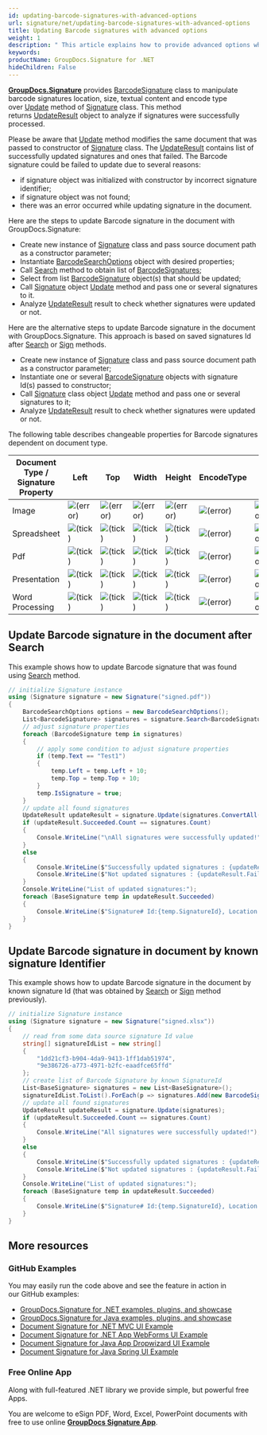 ```yaml
---
id: updating-barcode-signatures-with-advanced-options
url: signature/net/updating-barcode-signatures-with-advanced-options
title: Updating Barcode signatures with advanced options
weight: 1
description: " This article explains how to provide advanced options when updating Barcode electronic signatures with GroupDocs.Signature API."
keywords: 
productName: GroupDocs.Signature for .NET
hideChildren: False
---
```

[**GroupDocs.Signature**](https://products.groupdocs.com/signature/net) provides [BarcodeSignature](https://apireference.groupdocs.com/net/signature/groupdocs.signature.domain/barcodesignature) class to manipulate barcode signatures location, size, textual content and encode type over [Update](https://apireference.groupdocs.com/net/signature/groupdocs.signature/signature/methods/update/) method of [Signature](https://apireference.groupdocs.com/net/signature/groupdocs.signature/signature) class. This method returns [UpdateResult](https://apireference.groupdocs.com/net/signature/groupdocs.signature.domain/updateresult) object to analyze if signatures were successfully processed.

Please be aware that [Update](https://apireference.groupdocs.com/net/signature/groupdocs.signature/signature/methods/update/) method modifies the same document that was passed to constructor of [Signature](https://apireference.groupdocs.com/net/signature/groupdocs.signature/signature) class. The [UpdateResult](https://apireference.groupdocs.com/net/signature/groupdocs.signature.domain/updateresult) contains list of successfully updated signatures and ones that failed. The Barcode signature could be failed to update due to several reasons:

* if signature object was initialized with constructor by incorrect signature identifier;
* if signature object was not found;
* there was an error occurred while updating signature in the document.

Here are the steps to update Barcode signature in the document with GroupDocs.Signature:

* Create new instance of [Signature](https://apireference.groupdocs.com/net/signature/groupdocs.signature/signature) class and pass source document path as a constructor parameter;
* Instantiate [BarcodeSearchOptions](https://apireference.groupdocs.com/net/signature/groupdocs.signature.options/barcodesearchoptions) object with desired properties;
* Call [Search](https://apireference.groupdocs.com/net/signature/groupdocs.signature/signature/methods/search/_1) method to obtain list of [BarcodeSignatures](https://apireference.groupdocs.com/net/signature/groupdocs.signature.domain/barcodesignature);
* Select from list [BarcodeSignature](https://apireference.groupdocs.com/net/signature/groupdocs.signature.domain/barcodesignature) object(s) that should be updated;
* Call [Signature](https://apireference.groupdocs.com/net/signature/groupdocs.signature/signature) object [Update](https://apireference.groupdocs.com/net/signature/groupdocs.signature/signature/methods/update/) method and pass one or several signatures to it.
* Analyze [UpdateResult](https://apireference.groupdocs.com/net/signature/groupdocs.signature.domain/updateresult) result to check whether signatures were updated or not.

Here are the alternative steps to update Barcode signature in the document with GroupDocs.Signature. This approach is based on saved signatures Id after [Search](https://apireference.groupdocs.com/net/signature/groupdocs.signature/signature/methods/search/_1) or [Sign](https://apireference.groupdocs.com/net/signature/groupdocs.signature/signature/methods/sign) methods.

* Create new instance of [Signature](https://apireference.groupdocs.com/net/signature/groupdocs.signature/signature) class and pass source document path as a constructor parameter;
* Instantiate one or several [BarcodeSignature](https://apireference.groupdocs.com/net/signature/groupdocs.signature.domain/barcodesignature) objects with signature Id(s) passed to constructor;
* Call [Signature](https://apireference.groupdocs.com/net/signature/groupdocs.signature/signature) class object [Update](https://apireference.groupdocs.com/net/signature/groupdocs.signature/signature/methods/update/) method and pass one or several signatures to it;
* Analyze [UpdateResult](https://apireference.groupdocs.com/net/signature/groupdocs.signature.domain/updateresult) result to check whether signatures were updated or not.

The following table describes changeable properties for Barcode signatures dependent on document type.

| Document Type / Signature Property | Left | Top | Width | Height | EncodeType | Text | IsSignature |
| --- | --- | --- | --- | --- | --- | --- | --- |
| Image | ![(error)](signature/net/images/error.png) | ![(error)](signature/net/images/error.png) | ![(error)](signature/net/images/error.png) | ![(error)](signature/net/images/error.png) | ![(error)](signature/net/images/error.png) | ![(error)](signature/net/images/error.png) | ![(error)](signature/net/images/error.png) |
| Spreadsheet | ![(tick)](signature/net/images/check.png) | ![(tick)](signature/net/images/check.png) | ![(tick)](signature/net/images/check.png) | ![(tick)](signature/net/images/check.png) | ![(error)](signature/net/images/error.png) | ![(error)](signature/net/images/error.png) | ![(tick)](signature/net/images/check.png) |
| Pdf | ![(tick)](signature/net/images/check.png) | ![(tick)](signature/net/images/check.png) | ![(tick)](signature/net/images/check.png) | ![(tick)](signature/net/images/check.png) | ![(error)](signature/net/images/error.png) | ![(error)](signature/net/images/error.png) | ![(tick)](signature/net/images/check.png) |
| Presentation | ![(tick)](signature/net/images/check.png) | ![(tick)](signature/net/images/check.png) | ![(tick)](signature/net/images/check.png) | ![(tick)](signature/net/images/check.png) | ![(error)](signature/net/images/error.png) | ![(error)](signature/net/images/error.png) | ![(tick)](signature/net/images/check.png) |
| Word Processing | ![(tick)](signature/net/images/check.png) | ![(tick)](signature/net/images/check.png) | ![(tick)](signature/net/images/check.png) | ![(tick)](signature/net/images/check.png) | ![(error)](signature/net/images/error.png) | ![(error)](signature/net/images/error.png) | ![(tick)](signature/net/images/check.png) |

## Update Barcode signature in the document after Search

This example shows how to update Barcode signature that was found using [Search](https://apireference.groupdocs.com/net/signature/groupdocs.signature/signature/methods/search/_1) method.

```csharp
// initialize Signature instance
using (Signature signature = new Signature("signed.pdf"))
{
    BarcodeSearchOptions options = new BarcodeSearchOptions();
    List<BarcodeSignature> signatures = signature.Search<BarcodeSignature>(options);
    // adjust signature properties
    foreach (BarcodeSignature temp in signatures)
    {
        // apply some condition to adjust signature properties
        if (temp.Text == "Test1")
        {
            temp.Left = temp.Left + 10;
            temp.Top = temp.Top + 10;
        }
        temp.IsSignature = true;
    }
    // update all found signatures
    UpdateResult updateResult = signature.Update(signatures.ConvertAll(p => (BaseSignature)p));
    if (updateResult.Succeeded.Count == signatures.Count)
    {
        Console.WriteLine("\nAll signatures were successfully updated!");
    }
    else
    {
        Console.WriteLine($"Successfully updated signatures : {updateResult.Succeeded.Count}");
        Console.WriteLine($"Not updated signatures : {updateResult.Failed.Count}");
    }
    Console.WriteLine("List of updated signatures:");
    foreach (BaseSignature temp in updateResult.Succeeded)
    {
        Console.WriteLine($"Signature# Id:{temp.SignatureId}, Location: {temp.Left}x{temp.Top}. Size: {temp.Width}x{temp.Height}");
    }
}
```

## Update Barcode signature in document by known signature Identifier  

This example shows how to update Barcode signature in the document by known signature Id (that was obtained by [Search](https://apireference.groupdocs.com/net/signature/groupdocs.signature/signature/methods/search/_1) or [Sign](https://apireference.groupdocs.com/net/signature/groupdocs.signature/signature/methods/sign) method previously).

```csharp
// initialize Signature instance
using (Signature signature = new Signature("signed.xlsx"))
{
    // read from some data source signature Id value
    string[] signatureIdList = new string[]
    {
        "1dd21cf3-b904-4da9-9413-1ff1dab51974",
        "9e386726-a773-4971-b2fc-eaadfce65ffd"
    };
    // create list of Barcode Signature by known SignatureId
    List<BaseSignature> signatures = new List<BaseSignature>();
    signatureIdList.ToList().ForEach(p => signatures.Add(new BarcodeSignature(p)));
    // update all found signatures
    UpdateResult updateResult = signature.Update(signatures);
    if (updateResult.Succeeded.Count == signatures.Count)
    {
        Console.WriteLine("All signatures were successfully updated!");
    }
    else
    {
        Console.WriteLine($"Successfully updated signatures : {updateResult.Succeeded.Count}");
        Console.WriteLine($"Not updated signatures : {updateResult.Failed.Count}");
    }
    Console.WriteLine("List of updated signatures:");
    foreach (BaseSignature temp in updateResult.Succeeded)
    {
        Console.WriteLine($"Signature# Id:{temp.SignatureId}, Location: {temp.Left}x{temp.Top}. Size: {temp.Width}x{temp.Height}");
    }
}
```

## More resources

### GitHub Examples

You may easily run the code above and see the feature in action in our GitHub examples:

* [GroupDocs.Signature for .NET examples, plugins, and showcase](https://github.com/groupdocs-signature/GroupDocs.Signature-for-.NET)
* [GroupDocs.Signature for Java examples, plugins, and showcase](https://github.com/groupdocs-signature/GroupDocs.Signature-for-Java)
* [Document Signature for .NET MVC UI Example](https://github.com/groupdocs-signature/GroupDocs.Signature-for-.NET-MVC)
* [Document Signature for .NET App WebForms UI Example](https://github.com/groupdocs-signature/GroupDocs.Signature-for-.NET-WebForms)
* [Document Signature for Java App Dropwizard UI Example](https://github.com/groupdocs-signature/GroupDocs.Signature-for-Java-Dropwizard)
* [Document Signature for Java Spring UI Example](https://github.com/groupdocs-signature/GroupDocs.Signature-for-Java-Spring)

### Free Online App

Along with full-featured .NET library we provide simple, but powerful free Apps.

You are welcome to eSign PDF, Word, Excel, PowerPoint documents with free to use online **[GroupDocs Signature App](https://products.groupdocs.app/signature)**.
